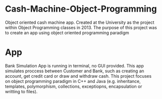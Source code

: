 # Cash-Machine-Object-Programming
Object oriented cash machine app. Created at the University as the project within Object Programming classes in 2013. The purpose of this project was to create an app using object oriented programming paradigm

# App
Bank Simulation App is running in terminal, no GUI provided. This app simulates proccess between Customer and Bank, such as creating an account, get credit card or draw and withdraw cash. This project focuses on object programming paradigm in C++ and Java (e.g. inheritance, templates, polymorphism, collections, exceptiopns, encapsulation or writting to files).
